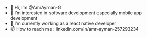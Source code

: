 - 👋 Hi, I’m @AmrAyman-G
- 👀 I’m interested in software development especially mobile app development
- 🌱 I’m currently working as a react native developer 
- 📫 How to reach me : linkedin.com/in/amr-ayman-257293234
<!-- - 💞️ I’m looking to collaborate on ... -->


<!---
AmrAyman-G/AmrAyman-G is a ✨ special ✨ repository because its `README.md` (this file) appears on your GitHub profile.
You can click the Preview link to take a look at your changes.
--->
